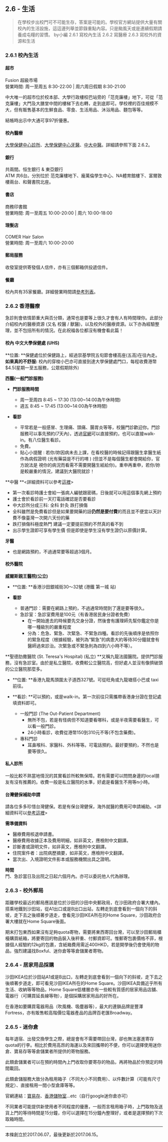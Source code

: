 ## 2.6 - 生活

> 在學校步出校門可不可能生存，答案是可能的。學校官方網站提供大量有關校內的生活設施，這這邊列舉並節錄重點內容。只是颱風天或是連續假期請養成屯糧的習慣。 by小編
> 2.6.1 寫校內生活
> 2.6.2 寫醫療
> 2.6.3 寫校外的資源和生活

### 2.6.1 校內生活

#### 超市

Fusion 超級市場  
營業時間: 周一至周五 8:30-22:00 \| 周六周日假期 8:30-21:00

中大唯一的超市位於校本部、大學行政樓校巴站旁的「范克廉樓」地下，可從「范克廉樓」大門及大膳堂中間的樓梯下去右轉，走到底即可。學校裡的百佳規模不大，但有販售基本的生鮮食品、零食、生活用品、沐浴用品、麵包等等。

結帳時出示中大通可享97折優惠。

#### 校內醫療

[大學保健中心診所](http://www1.uhs.cuhk.edu.hk/?lang=zh)、[大學保健中心牙醫](http://www1.uhs.cuhk.edu.hk/?lang=zh)、[中大中醫](https://clinic.scm.cuhk.edu.hk/clinic/index.aspx)。詳細請參照下面 2.6.2。

#### 銀行

共兩間。恒生銀行 & 東亞銀行  
ATM 共6台。分別位於 范克廉樓地下、龐萬倫學生中心、NA體育館樓下、富爾敦樓兩台、和聲書院北座。

#### 書店

商務印書館  
營業時間: 周一至周五 10:00-20:00 \| 周六 10:00-18:00

#### 理髮店

COMER Hair Salon  
營業時間: 周一至周六 10:00-20:00

#### 郵局服務

收發室提供寄發個人信件，亦有三個郵箱供投遞信件。

#### 餐廳

校內共有35家餐廳。詳細營業時間請[參考列表](http://www.cuhk.edu.hk/chinese/campus/accommodation.html)。

### 2.6.2 香港醫療

急診則會依情節重大與否分類，通常也是要等上很久才會有人有時間理你。此部分介紹校內的醫療資源 \(又名 校醫 / 獸醫\)，以及校外的醫療資源。以下亦為經驗整理，並不包括所有的情況。在此祝福各位都沒有機會看此篇！

#### 校內 中文大學保健處 \(UHS\)

**位置: **保健處位於保健路上，經過崇基學院五旬節會樓高座\(五高\)在往內走。  
**如果真的不舒服:** 校內的穿梭小巴亦可直接到達大學保健處門口，每程收費港幣$4.5\(星期一至五服務，公眾假期除外\)

**西醫\(一般門診服務\)**

* **門診服務時間**

  * 周一至周四 8:45 ~ 17:30 \(13:00~14:00為午休時間\)
  * 週五 8:45 ~ 17:45 \(13:00~14:00為午休時間\)

* **看診**

  * 平常若是一般感冒、生理痛、頭痛、腸胃炎等等，校醫門診歡迎你。門診服務可以事先預約\(7天內\)，透過[官網](http://www1.uhs.cuhk.edu.hk/)可以直接預約，也可以直接walk-in。有八位醫生看診。
  * 免費。
  * 貼心小提醒 : 若你/妳因病未去上課，在看校醫的時候記得跟醫生拿醫生紙作為病假證明 \(光有藥袋是不行的唷 \) \(但並不是每個醫生都會開給你，官方說法是 視你的病況而看需不需要開醫生紙給你\)。重申再重申，若你/妳是較嚴重的情況，建議到大醫院就診！

**中醫 **&lt;詳細資料可以參考[這裡](https://clinic.scm.cuhk.edu.hk/clinic/index.aspx)&gt;

* 第一次看診時護士會給一張病人編號跟密碼，日後就可以用這個事先網上預約
* 護士會於看診前一天打電話確認是否要看診
* 中大診所分成三科: 全科 針灸 跌打損傷
* 全科雖然是免費看診但是如果要開藥的話**仍然是要付費**的而且並不便宜以天計費不像臺灣一次開六天份的藥
* 跌打損傷科極度熱門 建議一定要提前預約不然真的看不到
* 出示學生證即可享有學生價 但是即使是學生沒有學生證仍以原價計算。

**牙醫**

* 也是網路預約，不過通常要等超過3個月。

#### 校外醫院

**威爾斯親王醫院\(公立\)**

* **位置: **香港沙田銀城街30～32號 \(港鐵 第一城 站\)

* **看診**

  * 普通門診：需要在網路上預約，不過通常時間到了還是要等很久。
  * 急診室：急診室費用是100元（有香港居民身分證者免費）
    * 在一開始進去的時候要先交身分證，然後會有護理師先幫你鑑定你是哪一種級別的嚴重程度
    * 分為：危急、緊急、次緊急、不緊急四種。看診的先後順序是依照你的緊急程度（根據經驗，被列為“緊急”的病患大約等待30分鐘就會有醫師過來診治。次緊急或不緊急則為四到六小時不等）。

**聖德肋撒醫院 \(St. Teresa's Hospital\) \(私立\) **又稱九龍法國醫院。提供門診服務，沒有急診室。由於是私立醫院，收費較公立醫院高，但好處人並沒有像擠破頭的公立醫院那麼多。

* **位置: **香港九龍馬頭圍太子道西327號。可從旺角或九龍塘搭小巴或 taxi前往。

* **看診: **可以預約，或是walk-in。第一次前往只需攜帶香港身分證在登記處填資料即可。

  * 一般門診 \(The Out-Patient Department\)
    * 無所不包，若是有怪病但不知道要看哪科，或是半夜需要看醫生，可以看一般門診。
    * 24小時看診，收費從港幣150到310元不等\(不包含藥費\)。
  * 專科門診
    * 耳鼻喉科、家醫科、外科等等。可電話預約。最好要預約，不然也是要等很久。

#### **私人診所**

一般比較不熟當地情況的其實看診所較無保障。若有需要可以問問身邊的local朋友有沒有推薦的。收費一般是私立醫院的水準，好處是看醫生不用等n小時。

#### **台灣健保補助申請**

請各位多多珍惜台灣健保。若是有保台灣健保，海外就醫的費用可申請補助。&lt;詳細資料可以[參考這裡](http://www.nhi.gov.tw/webdata/webdata.aspx?menu=18&menu_id=702&webdata_id=3475)&gt;

**需準備資料**

* 醫療費用核退申請書。
* 醫療費用收據正本及費用明細，如非英文，應檢附中文翻譯。
* 診斷書或證明文件，如非英文，應檢附中文翻譯。
* 住院案件者：出院病歷摘要，如非英文，應檢附中文翻譯。
* 當次出、入境證明文件影本或服務機關出具之證明。

**時間**  
門、急診當日及出院之日起六個月內。亦可以委託他人代為辦理。


### 2.6.3 - 校外郵局

距離學校最近的郵局應該是位於沙田的沙田中央郵政局，在沙田政府合署大樓內。搭乘地鐵到沙田站，從A1出口或是B出口出站，左轉走到底會看到一個向下的斜坡，走下去之後順著步道走，會看見沙田IKEA所在的Home Square，沙田政府合署大樓就在Home Square後面。

期末打包東西如果沒有足夠quota寄物，需要將東西寄回台灣，可以至沙田郵局櫃檯購買紙箱，將要寄回的物品裝入後秤重、付郵資即可。惟郵寄包裹價格不菲，根據個人經驗約12kg的包裹，含紙箱費用需近400HKD，若是開學後仍會使用的物品，強烈建議找Boxful、迷你倉等等倉儲業者寄物。

### 2.6.4 - 居家用品採購

沙田IKEA位於沙田站A1或是B出口，左轉走到底會看到一個向下的斜坡，走下去之後順著步道走，即可看見沙田IKEA所在的Home Square。沙田IKEA具備近乎所有生活、收納等等物品，Home Square低樓層亦有一些較有質感的居家用品店舖、電器行（可購買延長線等物），是個採購居家用品的好所在。

在香港如要購買電器用品（吹風機、吸塵器等），最大的連鎖品牌是豐澤Fortress，亦有販售較高階價位電器產品的品牌百老匯Broadway。

### 2.6.5 - 迷你倉

每年退宿、出發交換學生之際，總是會有不需要帶回台灣，卻也無法塞進寄存quota的行李。相比於費用高昂的海運以及來回攜帶的不便，你可以選擇使用迷你倉、寶易存等等倉儲業者所提供的寄物服務。

此類倉儲業者可以在預約時間內上門收取你要寄存的物品，再將物品於你預定的時間載回。

此類倉儲服務大致分為租用箱子（不同大小不同費用）、以件數計算（可能有尺寸規定）、直接租用一間小型倉庫等等。

官網連結：[寶易存](https://www.boxful.com/zh/?isRedirect=1)、[香港儲物室](http://www.hongkongstorage.com/)...etc（自行google迷你倉亦可）

不同業者可能提供新使用者不同程度的優惠，一般而言租用箱子時，上門取物及送貨上門的等待時間是15分鐘，你可以選擇在15分鐘內整理好，或者是選擇預約下次取箱時間。


---

本條創立於2017.06.07，最後更新於2017.06.15。
